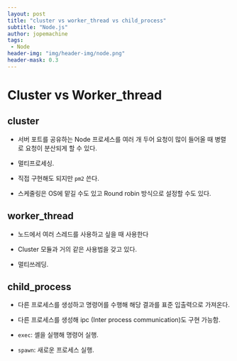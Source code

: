 ```yaml
---
layout: post
title: "cluster vs worker_thread vs child_process"
subtitle: "Node.js"
author: jopemachine
tags: 
 - Node
header-img: "img/header-img/node.png"
header-mask: 0.3
---
```


# Cluster vs Worker_thread

## cluster

- 서버 포트를 공유하는 Node 프로세스를 여러 개 두어 요청이 많이 들어올 때 병렬로 요청이 분산되게 할 수 있다.

- 멀티프로세싱.

- 직접 구현해도 되지만 `pm2` 쓴다.

- 스케줄링은 OS에 맡길 수도 있고 Round robin 방식으로 설정할 수도 있다.

## worker_thread

- 노드에서 여러 스레드를 사용하고 싶을 때 사용한다

- Cluster 모듈과 거의 같은 사용법을 갖고 있다.

- 멀티쓰레딩.

## child_process

- 다른 프로세스를 생성하고 명령어를 수행해 해당 결과를 표준 입출력으로 가져온다.

- 다른 프로세스를 생성해 ipc (Inter process communication)도 구현 가능함.

- `exec`: 셸을 실행해 명령어 실행.

- `spawn`: 새로운 프로세스 실행.